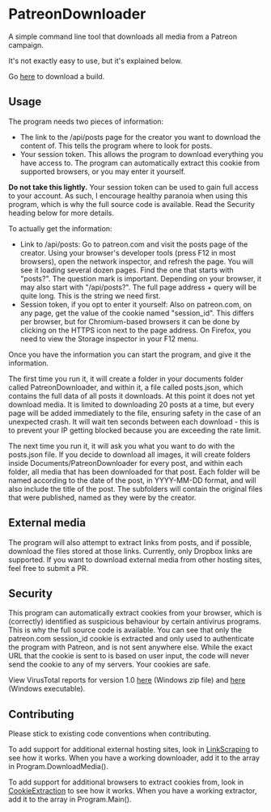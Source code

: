 # PatreonDownloader
A simple command line tool that downloads all media from a Patreon campaign.

It's not exactly easy to use, but it's explained below.

Go [here](https://github.com/Foxite/PatreonDownloader/releases) to download a build.

## Usage
The program needs two pieces of information:

- The link to the /api/posts page for the creator you want to download the content of. This tells the program where to look for posts.
- Your session token. This allows the program to download everything you have access to. The program can automatically extract this cookie from supported browsers, or you may enter it yourself.

**Do not take this lightly.** Your session token can be used to gain full access to your account. As such, I encourage healthy paranoia when using this program, which is why the full source code is available. Read the Security heading below for more details.

To actually get the information:

- Link to /api/posts: Go to patreon.com and visit the posts page of the creator. Using your browser's developer tools (press F12 in most browsers), open the network inspector, and refresh the page. You will see it loading several dozen pages. Find the one that starts with "posts?". The question mark is important. Depending on your browser, it may also start with "/api/posts?". The full page address + query will be quite long. This is the string we need first.
- Session token, if you opt to enter it yourself: Also on patreon.com, on any page, get the value of the cookie named "session_id". This differs per browser, but for Chromium-based browsers it can be done by clicking on the HTTPS icon next to the page address. On Firefox, you need to view the Storage inspector in your F12 menu.

Once you have the information you can start the program, and give it the information.

The first time you run it, it will create a folder in your documents folder called PatreonDownloader, and within it, a file called posts.json, which contains the full data of all posts it downloads. At this point it does not yet download media. It is limited to downloading 20 posts at a time, but every page will be added immediately to the file, ensuring safety in the case of an unexpected crash. It will wait ten seconds between each download - this is to prevent your IP getting blocked because you are exceeding the rate limit.

The next time you run it, it will ask you what you want to do with the posts.json file. If you decide to download all images, it will create folders inside Documents/PatreonDownloader for every post, and within each folder, all media that has been downloaded for that post. Each folder will be named according to the date of the post, in YYYY-MM-DD format, and will also include the title of the post. The subfolders will contain the original files that were published, named as they were by the creator.

## External media
The program will also attempt to extract links from posts, and if possible, download the files stored at those links. Currently, only Dropbox links are supported. If you want to download external media from other hosting sites, feel free to submit a PR.

## Security
This program can automatically extract cookies from your browser, which is (correctly) identified as suspicious behaviour by certain antivirus programs. This is why the full source code is available. You can see that only the patreon.com session_id cookie is extracted and only used to authenticate the program with Patreon, and is not sent anywhere else. While the exact URL that the cookie is sent to is based on user input, the code will never send the cookie to any of my servers. Your cookies are safe.

View VirusTotal reports for version 1.0 [here](https://www.virustotal.com/gui/file-analysis/OTFmMGFkNDUxM2JiMjc1ZjhmMjc2NmUzMzVlNmJlOTk6MTU5MzM1OTY0Mg==/detection) (Windows zip file) and [here](https://www.virustotal.com/gui/file/dec5d37af8de554ddc56a9c7a5e412fbd08ff30761d3017fc6627c6068e08411/detection) (Windows executable).

## Contributing
Please stick to existing code conventions when contributing.

To add support for additional external hosting sites, look in [LinkScraping](https://github.com/Foxite/PatreonDownloader/blob/master/PatreonDownloader/LinkScraping/) to see how it works. When you have a working downloader, add it to the array in Program.DownloadMedia().

To add support for additional browsers to extract cookies from, look in [CookieExtraction](https://github.com/Foxite/PatreonDownloader/tree/master/PatreonDownloader/CookieExtraction) to see how it works. When you have a working extractor, add it to the array in Program.Main().
